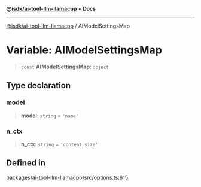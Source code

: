 [**@isdk/ai-tool-llm-llamacpp**](../README.md) • **Docs**

***

[@isdk/ai-tool-llm-llamacpp](../globals.md) / AIModelSettingsMap

# Variable: AIModelSettingsMap

> `const` **AIModelSettingsMap**: `object`

## Type declaration

### model

> **model**: `string` = `'name'`

### n\_ctx

> **n\_ctx**: `string` = `'content_size'`

## Defined in

[packages/ai-tool-llm-llamacpp/src/options.ts:615](https://github.com/isdk/ai-tool-llm-llamacpp.js/blob/6da1b2e45fa070275822118925c6d1e2ef4f49b5/src/options.ts#L615)
